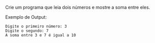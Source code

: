 Crie um programa que leia dois números e mostre a soma entre eles.

Exemplo de Output:
~~~
Digite o primeiro número: 3
Digite o segundo: 7
A soma entre 3 e 7 é igual a 10
~~~